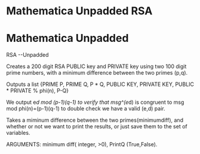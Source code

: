 # Mathematica Unpadded RSA
# Mathematica Unpadded 

RSA
--Unpadded

Creates a 200 digit RSA PUBLIC key and PRIVATE key using two 100 digit prime numbers, with a minimum difference between the two primes (p,q).

Outputs a list {PRIME P, PRIME Q, P * Q, PUBLIC KEY, PRIVATE KEY, PUBLIC * PRIVATE % phi(n), P-Q}

We output e*d mod (p-1)(q-1) to verify that msg^(e*d) is congruent to msg mod phi(n)=(p-1)(q-1) to double check we have a valid (e,d) pair.

Takes a miminum difference between the two primes(minimumdiff), and whether or not we want to print the results, or just save them to the set of variables.

ARGUMENTS: minimum diff( integer, >0), PrintQ (True,False). 
